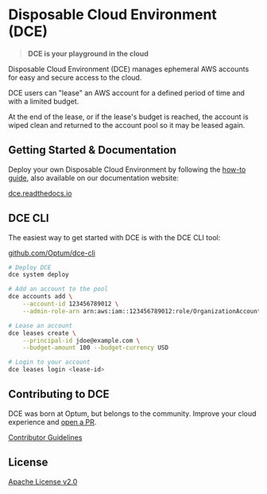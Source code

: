 # Disposable Cloud Environment (DCE)

> **DCE is your playground in the cloud**

Disposable Cloud Environment (DCE) manages ephemeral AWS accounts for easy and secure access to the cloud. 

DCE users can "lease" an AWS account for a defined period of time and with a limited budget. 

At the end of the lease, or if the lease's budget is reached, the account is wiped clean and returned to the account pool so it may be leased again.

## Getting Started & Documentation

Deploy your own Disposable Cloud Environment by following the [how-to guide](./docs/howto.md), also available on our documentation website:

[dce.readthedocs.io](https://dce.readthedocs.io)

## DCE CLI

The easiest way to get started with DCE is with the DCE CLI tool:

[github.com/Optum/dce-cli](https://github.com/Optum/dce-cli)

```bash
# Deploy DCE
dce system deploy

# Add an account to the pool
dce accounts add \
    --account-id 123456789012 \
    --admin-role-arn arn:aws:iam::123456789012:role/OrganizationAccountAccessRole

# Lease an account
dce leases create \
    --principal-id jdoe@example.com \
    --budget-amount 100 --budget-currency USD

# Login to your account
dce leases login <lease-id>
```

## Contributing to DCE

DCE was born at Optum, but belongs to the community. Improve your cloud experience and [open a PR](https://github.com/Optum/dce/pulls).

[Contributor Guidelines](./CONTRIBUTING.md)


## License

[Apache License v2.0](./LICENSE)
